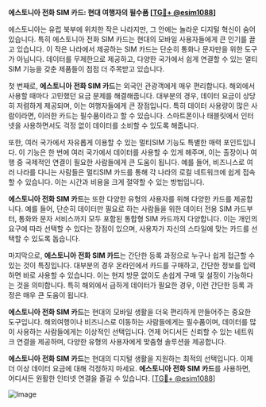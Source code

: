 **에스토니아 전화 SIM 카드: 현대 여행자의 필수품 [[TG💪+ @esim1088](https://t.me/s/esim1088)]**

에스토니아는 유럽 북부에 위치한 작은 나라지만, 그 안에는 놀라운 디지털 혁신이 숨어 있습니다. 특히 에스토니아 전화 SIM 카드는 현대의 모바일 사용자들에게 큰 인기를 끌고 있습니다. 이 작은 나라에서 제공하는 SIM 카드는 단순히 통화나 문자만을 위한 도구가 아닙니다. 데이터를 무제한으로 제공하고, 다양한 국가에서 쉽게 연결할 수 있는 멀티SIM 기능을 갖춘 제품들이 점점 더 주목받고 있습니다.

첫 번째로, **에스토니아 전화 SIM 카드**는 외국인 관광객에게 매우 편리합니다. 해외에서 사용할 때마다 고민했던 요금 문제를 해결해줍니다. 대부분의 경우, 데이터 요금이 상당히 저렴하게 제공되며, 이는 여행자들에게 큰 장점입니다. 특히 데이터 사용량이 많은 사람이라면, 이러한 카드는 필수품이라고 할 수 있습니다. 스마트폰이나 태블릿에서 인터넷을 사용하면서도 걱정 없이 데이터를 소비할 수 있도록 해줍니다.

또한, 여러 국가에서 자유롭게 이용할 수 있는 멀티SIM 기능도 특별한 매력 포인트입니다. 이 기능은 한 번에 여러 국가에서 데이터를 사용할 수 있게 해주며, 이는 출장이나 여행 중 국제적인 연결이 필요한 사람들에게 큰 도움이 됩니다. 예를 들어, 비즈니스로 여러 나라를 다니는 사람들은 멀티SIM 카드를 통해 각 나라의 로컬 네트워크에 쉽게 접속할 수 있습니다. 이는 시간과 비용을 크게 절약할 수 있는 방법입니다.

**에스토니아 전화 SIM 카드**는 또한 다양한 유형의 사용자를 위해 다양한 카드를 제공합니다. 예를 들어, 단순히 데이터만 필요로 하는 사람들을 위한 데이터 전용 SIM 카드부터, 통화와 문자 서비스까지 모두 포함된 통합형 SIM 카드까지 다양합니다. 이는 개인의 요구에 따라 선택할 수 있다는 장점이 있으며, 사용자가 자신의 스타일에 맞는 카드를 선택할 수 있도록 돕습니다.

마지막으로, **에스토니아 전화 SIM 카드**는 간단한 등록 과정으로 누구나 쉽게 접근할 수 있는 것이 특징입니다. 대부분의 경우 온라인에서 카드를 구매하고, 간단한 정보를 입력하면 바로 사용할 수 있습니다. 이는 현지 방문 없이도 손쉽게 구매 및 설정이 가능하다는 것을 의미합니다. 특히 해외에서 급하게 데이터가 필요한 경우, 이런 간단한 등록 과정은 매우 큰 도움이 됩니다.

**에스토니아 전화 SIM 카드**는 현대의 모바일 생활을 더욱 편리하게 만들어주는 중요한 도구입니다. 해외여행이나 비즈니스로 이동하는 사람들에게는 필수품이며, 데이터를 많이 사용하는 사람들에게는 이상적인 선택입니다. 언제 어디서든 신뢰할 수 있는 네트워크 연결을 제공하며, 다양한 유형의 사용자에게 맞춤형 솔루션을 제공합니다.

**에스토니아 전화 SIM 카드**는 현대의 디지털 생활을 지원하는 최적의 선택입니다. 이제 더 이상 데이터 요금에 대해 걱정하지 마세요. **에스토니아 전화 SIM 카드**를 사용하면, 어디서든 원활한 인터넷 연결을 즐길 수 있습니다. [[TG💪+ @esim1088](https://t.me/s/esim1088)]

![Image](https://i.postimg.cc/Y0z9fWf4/image.png)